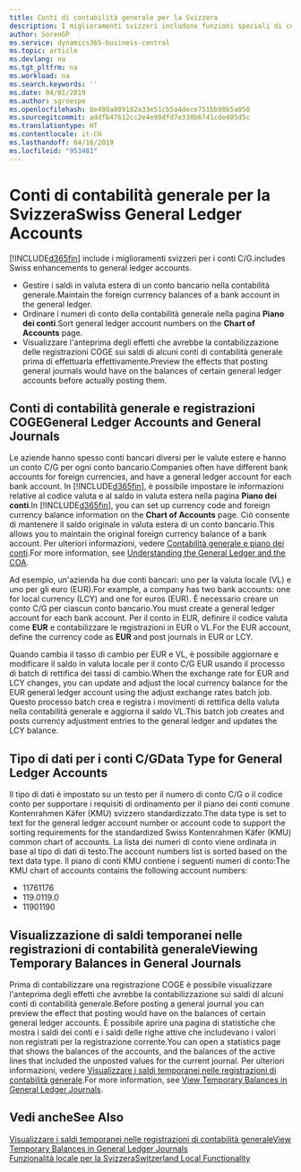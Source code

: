 ```yaml
---
title: Conti di contabilità generale per la Svizzera
description: I miglioramenti svizzeri includono funzioni speciali di conto C/G.
author: SorenGP
ms.service: dynamics365-business-central
ms.topic: article
ms.devlang: na
ms.tgt_pltfrm: na
ms.workload: na
ms.search.keywords: ''
ms.date: 04/01/2019
ms.author: sgroespe
ms.openlocfilehash: 8e480a889182a33e51cb5a4dece751bb98b5a058
ms.sourcegitcommit: addfb47612cc2e4e98dfd7e338b6f41cde405d5c
ms.translationtype: HT
ms.contentlocale: it-CH
ms.lasthandoff: 04/16/2019
ms.locfileid: "953481"
---
```

# <a name="swiss-general-ledger-accounts"></a><span data-ttu-id="0cf58-103">Conti di contabilità generale per la Svizzera</span><span class="sxs-lookup"><span data-stu-id="0cf58-103">Swiss General Ledger Accounts</span></span>
[!INCLUDE[d365fin](../../includes/d365fin_md.md)] <span data-ttu-id="0cf58-104">include i miglioramenti svizzeri per i conti C/G.</span><span class="sxs-lookup"><span data-stu-id="0cf58-104">includes Swiss enhancements to general ledger accounts.</span></span>

- <span data-ttu-id="0cf58-105">Gestire i saldi in valuta estera di un conto bancario nella contabilità generale.</span><span class="sxs-lookup"><span data-stu-id="0cf58-105">Maintain the foreign currency balances of a bank account in the general ledger.</span></span>  
- <span data-ttu-id="0cf58-106">Ordinare i numeri di conto della contabilità generale nella pagina **Piano dei conti**.</span><span class="sxs-lookup"><span data-stu-id="0cf58-106">Sort general ledger account numbers on the **Chart of Accounts** page.</span></span>  
- <span data-ttu-id="0cf58-107">Visualizzare l'anteprima degli effetti che avrebbe la contabilizzazione delle registrazioni COGE sui saldi di alcuni conti di contabilità generale prima di effettuarla effettivamente.</span><span class="sxs-lookup"><span data-stu-id="0cf58-107">Preview the effects that posting general journals would have on the balances of certain general ledger accounts before actually posting them.</span></span>  

## <a name="general-ledger-accounts-and-general-journals"></a><span data-ttu-id="0cf58-108">Conti di contabilità generale e registrazioni COGE</span><span class="sxs-lookup"><span data-stu-id="0cf58-108">General Ledger Accounts and General Journals</span></span>  
<span data-ttu-id="0cf58-109">Le aziende hanno spesso conti bancari diversi per le valute estere e hanno un conto C/G per ogni conto bancario.</span><span class="sxs-lookup"><span data-stu-id="0cf58-109">Companies often have different bank accounts for foreign currencies, and have a general ledger account for each bank account.</span></span> <span data-ttu-id="0cf58-110">In [!INCLUDE[d365fin](../../includes/d365fin_md.md)], è possibile impostare le informazioni relative al codice valuta e al saldo in valuta estera nella pagina **Piano dei conti**.</span><span class="sxs-lookup"><span data-stu-id="0cf58-110">In [!INCLUDE[d365fin](../../includes/d365fin_md.md)], you can set up currency code and foreign currency balance information on the **Chart of Accounts** page.</span></span> <span data-ttu-id="0cf58-111">Ciò consente di mantenere il saldo originale in valuta estera di un conto bancario.</span><span class="sxs-lookup"><span data-stu-id="0cf58-111">This allows you to maintain the original foreign currency balance of a bank account.</span></span> <span data-ttu-id="0cf58-112">Per ulteriori informazioni, vedere [Contabilità generale e piano dei conti](../../finance-general-ledger.md).</span><span class="sxs-lookup"><span data-stu-id="0cf58-112">For more information, see [Understanding the General Ledger and the COA](../../finance-general-ledger.md).</span></span>  

<span data-ttu-id="0cf58-113">Ad esempio, un'azienda ha due conti bancari: uno per la valuta locale (VL) e uno per gli euro (EUR).</span><span class="sxs-lookup"><span data-stu-id="0cf58-113">For example, a company has two bank accounts: one for local currency (LCY) and one for euros (EUR).</span></span> <span data-ttu-id="0cf58-114">È necessario creare un conto C/G per ciascun conto bancario.</span><span class="sxs-lookup"><span data-stu-id="0cf58-114">You must create a general ledger account for each bank account.</span></span> <span data-ttu-id="0cf58-115">Per il conto in EUR, definire il codice valuta come **EUR** e contabilizzare le registrazioni in EUR o VL.</span><span class="sxs-lookup"><span data-stu-id="0cf58-115">For the EUR account, define the currency code as **EUR** and post journals in EUR or LCY.</span></span>  

<span data-ttu-id="0cf58-116">Quando cambia il tasso di cambio per EUR e VL, è possibile aggiornare e modificare il saldo in valuta locale per il conto C/G EUR usando il processo di batch di rettifica dei tassi di cambio.</span><span class="sxs-lookup"><span data-stu-id="0cf58-116">When the exchange rate for EUR and LCY changes, you can update and adjust the local currency balance for the EUR general ledger account using the adjust exchange rates batch job.</span></span> <span data-ttu-id="0cf58-117">Questo processo batch crea e registra i movimenti di rettifica della valuta nella contabilità generale e aggiorna il saldo VL.</span><span class="sxs-lookup"><span data-stu-id="0cf58-117">This batch job creates and posts currency adjustment entries to the general ledger and updates the LCY balance.</span></span>  

## <a name="data-type-for-general-ledger-accounts"></a><span data-ttu-id="0cf58-118">Tipo di dati per i conti C/G</span><span class="sxs-lookup"><span data-stu-id="0cf58-118">Data Type for General Ledger Accounts</span></span>  
<span data-ttu-id="0cf58-119">Il tipo di dati è impostato su un testo per il numero di conto C/G o il codice conto per supportare i requisiti di ordinamento per il piano dei conti comune Kontenrahmen Käfer (KMU) svizzero standardizzato.</span><span class="sxs-lookup"><span data-stu-id="0cf58-119">The data type is set to text for the general ledger account number or account code to support the sorting requirements for the standardized Swiss Kontenrahmen Käfer (KMU) common chart of accounts.</span></span> <span data-ttu-id="0cf58-120">La lista dei numeri di conto viene ordinata in base al tipo di dati di testo.</span><span class="sxs-lookup"><span data-stu-id="0cf58-120">The account numbers list is sorted based on the text data type.</span></span> <span data-ttu-id="0cf58-121">Il piano di conti KMU contiene i seguenti numeri di conto:</span><span class="sxs-lookup"><span data-stu-id="0cf58-121">The KMU chart of accounts contains the following account numbers:</span></span>  

- <span data-ttu-id="0cf58-122">1176</span><span class="sxs-lookup"><span data-stu-id="0cf58-122">1176</span></span>  
- <span data-ttu-id="0cf58-123">119.0</span><span class="sxs-lookup"><span data-stu-id="0cf58-123">119.0</span></span>  
- <span data-ttu-id="0cf58-124">1190</span><span class="sxs-lookup"><span data-stu-id="0cf58-124">1190</span></span>  

## <a name="viewing-temporary-balances-in-general-journals"></a><span data-ttu-id="0cf58-125">Visualizzazione di saldi temporanei nelle registrazioni di contabilità generale</span><span class="sxs-lookup"><span data-stu-id="0cf58-125">Viewing Temporary Balances in General Journals</span></span>  
<span data-ttu-id="0cf58-126">Prima di contabilizzare una registrazione COGE è possibile visualizzare l'anteprima degli effetti che avrebbe la contabilizzazione sui saldi di alcuni conti di contabilità generale.</span><span class="sxs-lookup"><span data-stu-id="0cf58-126">Before posting a general journal you can preview the effect that posting would have on the balances of certain general ledger accounts.</span></span> <span data-ttu-id="0cf58-127">È possibile aprire una pagina di statistiche che mostra i saldi dei conti e i saldi delle righe attive che includevano i valori non registrati per la registrazione corrente.</span><span class="sxs-lookup"><span data-stu-id="0cf58-127">You can open a statistics page that shows the balances of the accounts, and the balances of the active lines that included the unposted values for the current journal.</span></span> <span data-ttu-id="0cf58-128">Per ulteriori informazioni, vedere [Visualizzare i saldi temporanei nelle registrazioni di contabilità generale](how-to-view-temporary-balances-in-general-ledger-journals.md).</span><span class="sxs-lookup"><span data-stu-id="0cf58-128">For more information, see [View Temporary Balances in General Ledger Journals](how-to-view-temporary-balances-in-general-ledger-journals.md).</span></span>  

## <a name="see-also"></a><span data-ttu-id="0cf58-129">Vedi anche</span><span class="sxs-lookup"><span data-stu-id="0cf58-129">See Also</span></span>

[<span data-ttu-id="0cf58-130">Visualizzare i saldi temporanei nelle registrazioni di contabilità generale</span><span class="sxs-lookup"><span data-stu-id="0cf58-130">View Temporary Balances in General Ledger Journals</span></span>](how-to-view-temporary-balances-in-general-ledger-journals.md)  
[<span data-ttu-id="0cf58-131">Funzionalità locale per la Svizzera</span><span class="sxs-lookup"><span data-stu-id="0cf58-131">Switzerland Local Functionality</span></span>](switzerland-local-functionality.md)  
